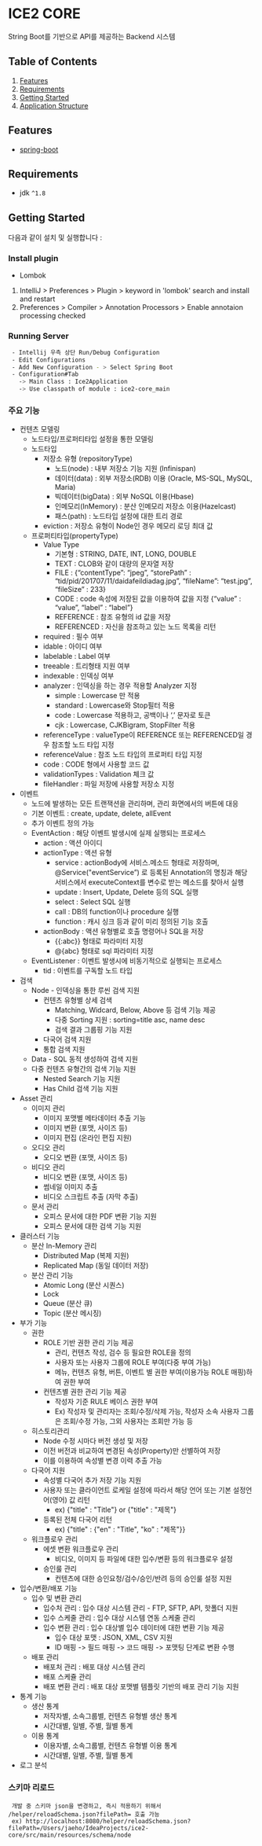 # ICE2 CORE 

String Boot를 기반으로 API를 제공하는 Backend 시스템  


## Table of Contents
1. [Features](#features)
1. [Requirements](#requirements)
1. [Getting Started](#getting-started)
1. [Application Structure](#application-structure)


## Features
* [spring-boot](https://projects.spring.io/spring-boot/)


## Requirements
* jdk `^1.8`

## Getting Started

다음과 같이 설치 및 실행합니다 :

### Install plugin

* Lombok 
1. IntelliJ > Preferences > Plugin > keyword in 'lombok' search and install and restart
2. Preferences > Compiler > Annotation Processors > Enable annotaion processing checked

### Running Server     

```bash
 - Intellij 우측 상단 Run/Debug Configuration 
 - Edit Configurations
 - Add New Configuration - > Select Spring Boot
 - Configuration#Tab
   -> Main Class : Ice2Application
   -> Use classpath of module : ice2-core_main
```

### 주요 기능     
* 컨텐츠 모델링
    * 노드타입/프로퍼티타입 설정을 통한 모델링
    * 노드타입
        * 저장소 유형 (repositoryType)
            * 노드(node) : 내부 저장소 기능 지원 (Infinispan)
            * 데이터(data) : 외부 저장소(RDB) 이용 (Oracle, MS-SQL, MySQL, Maria)
            * 빅데이터(bigData) : 외부 NoSQL 이용(Hbase)
            * 인메모리(InMemory) : 분산 인메모리 저장소 이용(Hazelcast)
            * 패스(path) : 노드타입 설정에 대한 트리 경로 
        * eviction :  저장소 유형이 Node인 경우 메모리 로딩 최대 값
    * 프로퍼티타입(propertyType) 
        * Value Type
            * 기본형 : STRING, DATE, INT, LONG, DOUBLE
            * TEXT : CLOB와 같이 대량의 문자열 저장
            * FILE : {“contentType”: “jpeg”, “storePath” : “tid/pid/201707/11/daidafeildiadag.jpg”, “fileName”: “test.jpg”, “fileSize” : 233}
            * CODE : code 속성에 저장된 값을 이용하여 값을 지정 {“value” : “value”, “label” : “label”}
            * REFERENCE : 참조 유형의 id 값을 저장
            * REFERENCED : 자신을 참조하고 있는 노드 목록을 리턴
        * required : 필수 여부
        * idable : 아이디 여부
        * labelable : Label 여부
        * treeable : 트리형태 지원 여부
        * indexable : 인덱싱 여부
        * analyzer : 인덱싱을 하는 경우 적용할 Analyzer 지정
            * simple : Lowercase 만 적용
            * standard : Lowercase와 Stop필터 적용
            * code : Lowercase 적용하고, 공백이나 ‘,’ 문자로 토큰
            * cjk : Lowercase, CJKBigram, StopFilter 적용
        * referenceType : valueType이 REFERENCE 또는 REFERENCED일 경우 참조할 노드 타입 지정
        * referenceValue : 참조 노드 타입의 프로퍼티 타입 지정
        * code : CODE 형에서 사용할 코드 값
        * validationTypes : Validation 체크 값
        * fileHandler : 파일 저장에 사용할 저장소 지정
* 이벤트
    * 노드에 발생하는 모든 트랜잭션을 관리하며, 관리 화면에서의 버튼에 대응
    * 기본 이벤트 : create, update, delete, allEvent
    * 추가 이벤트 정의 가능
    * EventAction : 해당 이벤트 발생시에 실제 실행되는 프로세스
        * action : 액션 아이디 
        * actionType : 액션 유형
            * service : actionBody에 서비스.메소드 형태로 저장하며, @Service("eventService”) 로 등록된 Annotation의 명칭과 해당 서비스에서 executeContext를 변수로 받는 메소드를 찾아서 실행
            * update : Insert, Update, Delete 등의 SQL 실행
            * select : Select SQL 실행
            * call : DB의 function이나 procedure 실행
            * function : 캐시 싱크 등과 같이 미리 정의된 기능 호출
        * actionBody : 액션 유형별로 호출 명령어나 SQL을 저장
            * {{:abc}} 형태로 파라미터 지정
            * @{abc} 형태로 sql 파라미터 지정 
    * EventListener : 이벤트 발생시에 비동기적으로 실행되는 프로세스
        * tid : 이벤트를 구독할 노드 타입
* 검색
    * Node - 인덱싱을 통한 루씬 검색 지원
        * 컨텐츠 유형별 상세 검색
            * Matching, Widcard, Below, Above 등 검색 기능 제공
            * 다중 Sorting 지원 : sorting=title asc, name desc
            * 검색 결과 그룹핑 기능 지원
        * 다국어 검색 지원
        * 통합 검색 지원
    * Data - SQL 동적 생성하여 검색 지원
    * 다중 컨텐츠 유형간의 검색 기능 지원
        * Nested Search 기능 지원
        * Has Child 검색 기능 지원
* Asset 관리
    * 이미지 관리
        * 이미지 포맷별 메타데이터 추출 기능
        * 이미지 변환 (포맷, 사이즈 등)
        * 이미지 편집 (온라인 편집 지원)
    * 오디오 관리
        * 오디오 변환 (포맷, 사이즈 등)
    * 비디오 관리
        * 비디오 변환 (포맷, 사이즈 등)
        * 썸네일 이미지 추출
        * 비디오 스크립트 추출 (자막 추출)
    * 문서 관리
        * 오피스 문서에 대한 PDF 변환 기능 지원
        * 오피스 문서에 대한 검색 기능 지원
* 클러스터 기능
    * 분산 In-Memory 관리
        * Distributed Map (복제 지원)
        * Replicated Map (동일 데이터 저장)
    * 분산 관리 기능
        * Atomic Long (분산 시퀀스)
        * Lock 
        * Queue (분산 큐)
        * Topic (분산 메시징)
* 부가  기능
    * 권한
        * ROLE  기반 권한 관리 기능 제공
            * 관리, 컨텐츠 작성, 검수 등 필요한 ROLE을 정의
            * 사용자 또는 사용자 그룹에 ROLE 부여(다중 부여 가능)
            * 메뉴, 컨텐츠 유형, 버튼, 이벤트 별 권한 부여(이용가능 ROLE 매핑)하여 권한 부여
        * 컨텐츠별 권한 관리 기능 제공
            * 작성자 기준 RULE 베이스 권한 부여
            * Ex) 작성자 및 관리자는 조회/수정/삭제 가능, 작성자 소속 사용자 그룹은 조회/수정 가능, 그외 사용자는 조회만 가능 등
    * 히스토리관리
        * Node 수정 시마다 버전 생성 및 저장
        * 이전 버전과 비교하여 변경된 속성(Property)만 선별하여 저장
        * 이를 이용하여 속성별 변경 이력 추출 가능
    * 다국어 지원
        * 속성별 다국어 추가 저장 기능 지원
        * 사용자 또는 클라이언트 로케일 설정에 따라서 해당 언어 또는 기본 설정언어(영어) 값 리턴
            * ex) {"title" : "Title"} or {"title" : "제목"}
        * 등록된 전체 다국어 리턴
            * ex) {"title" : {"en" : "Title", "ko" : "제목"}}
    * 워크플로우 관리
        * 에셋 변환 워크플로우 관리 
            * 비디오, 이미지 등 파일에 대한 입수/변환 등의 워크플로우 설정
        * 승인룰 관리
            * 컨텐츠에 대한 승인요청/검수/승인/반려 등의 승인룰 설정 지원
* 입수/변환/배포 기능
    * 입수 및 변환 관리
        * 입수처 관리 : 입수 대상 시스템 관리 - FTP, SFTP, API, 핫폴더 지원
        * 입수 스케줄 관리 : 입수 대상 시스템 연동 스케줄 관리
        * 입수 변환 관리 : 입수 대상별 입수 데이터에 대한 변환 기능 제공
            * 입수 대상 포맷 : JSON, XML, CSV 지원
            * ID 매핑 -> 필드 매핑 -> 코드 매핑 -> 포맷팅 단계로 변환 수행
    * 배포 관리
        * 배포처 관리 : 배포 대상 시스템 관리 
        * 배포 스케쥴 관리
        * 배포 변환 관리 : 배포 대상 포맷별 템플릿 기반의 배포 관리 기능 지원
* 통계 기능
    * 생산 통계 
        * 저작자별, 소속그룹별, 컨텐츠 유형별 생산 통계
        * 시간대별, 일별, 주별, 월별 통계
    * 이용 통계
        * 이용자별, 소속그룹별, 컨텐츠 유형별 이용 통계
        * 시간대별, 일별, 주별, 월별 통계
* 로그 분석

### 스키마 리로드
     개발 중 스키마 json을 변경하고, 즉시 적용하기 위해서 /helper/reloadSchema.json?filePath= 호출 가능
     ex) http://localhost:8080/helper/reloadSchema.json?filePath=/Users/jaeho/IdeaProjects/ice2-core/src/main/resources/schema/node
     